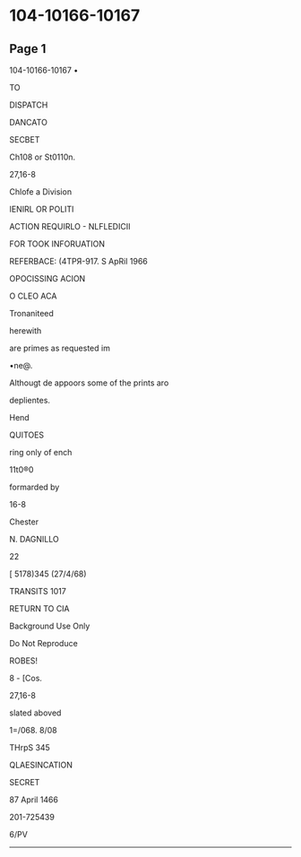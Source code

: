 # 104-10166-10167

## Page 1

104-10166-10167 •

TO

DISPATCH

DANCATO

SECBET

Ch108 or St0110n.

27,16-8

Chlofe a Division

IENIRL OR POLITI

ACTION REQUIRLO - NLFLEDICII

FOR TOOK INFORUATION

REFERBACE: (4TPЯ-917. S ApRil 1966

OPOCISSING ACION

O CLEO ACA

Tronaniteed

herewith

are primes as requested im

•ne@.

Althougt de appoors some of the prints aro

deplientes.

Hend

QUITOES

ring only of ench

11t0®0

formarded by

16-8

Chester

N. DAGNILLO

22

[ 5178)345 (27/4/68)

TRANSITS 1017

RETURN TO CIA

Background Use Only

Do Not Reproduce

ROBES!

8 - [Cos.

27,16-8

slated aboved

1=/068. 8/08

THrpS 345

QLAESINCATION

SECRET

87 April 1466

201-725439

6/PV

---

